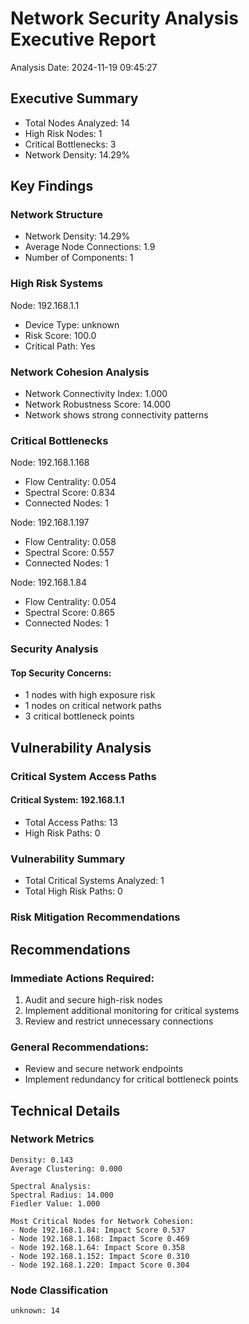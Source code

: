 # Network Security Analysis Executive Report

Analysis Date: 2024-11-19 09:45:27

## Executive Summary
- Total Nodes Analyzed: 14
- High Risk Nodes: 1
- Critical Bottlenecks: 3
- Network Density: 14.29%

## Key Findings

### Network Structure
- Network Density: 14.29%
- Average Node Connections: 1.9
- Number of Components: 1

### High Risk Systems

Node: 192.168.1.1
- Device Type: unknown
- Risk Score: 100.0
- Critical Path: Yes

### Network Cohesion Analysis
- Network Connectivity Index: 1.000
- Network Robustness Score: 14.000
- Network shows strong connectivity patterns

### Critical Bottlenecks

Node: 192.168.1.168
- Flow Centrality: 0.054
- Spectral Score: 0.834
- Connected Nodes: 1

Node: 192.168.1.197
- Flow Centrality: 0.058
- Spectral Score: 0.557
- Connected Nodes: 1

Node: 192.168.1.84
- Flow Centrality: 0.054
- Spectral Score: 0.865
- Connected Nodes: 1

### Security Analysis

#### Top Security Concerns:
- 1 nodes with high exposure risk
- 1 nodes on critical network paths
- 3 critical bottleneck points

## Vulnerability Analysis

### Critical System Access Paths

#### Critical System: 192.168.1.1
- Total Access Paths: 13
- High Risk Paths: 0

### Vulnerability Summary
- Total Critical Systems Analyzed: 1
- Total High Risk Paths: 0

### Risk Mitigation Recommendations

## Recommendations

### Immediate Actions Required:
1. Audit and secure high-risk nodes
2. Implement additional monitoring for critical systems
3. Review and restrict unnecessary connections

### General Recommendations:
- Review and secure network endpoints
- Implement redundancy for critical bottleneck points

## Technical Details

### Network Metrics
```
Density: 0.143
Average Clustering: 0.000

Spectral Analysis:
Spectral Radius: 14.000
Fiedler Value: 1.000

Most Critical Nodes for Network Cohesion:
- Node 192.168.1.84: Impact Score 0.537
- Node 192.168.1.168: Impact Score 0.469
- Node 192.168.1.64: Impact Score 0.358
- Node 192.168.1.152: Impact Score 0.310
- Node 192.168.1.220: Impact Score 0.304
```

### Node Classification
```
unknown: 14
```